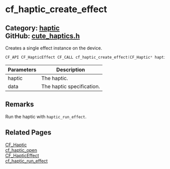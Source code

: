 [](../header.md ':include')

# cf_haptic_create_effect

Category: [haptic](/api_reference?id=haptic)  
GitHub: [cute_haptics.h](https://github.com/RandyGaul/cute_framework/blob/master/include/cute_haptics.h)  
---

Creates a single effect instance on the device.

```cpp
CF_API CF_HapticEffect CF_CALL cf_haptic_create_effect(CF_Haptic* haptic, CF_HapticData data);
```

Parameters | Description
--- | ---
haptic | The haptic.
data | The haptic specification.

## Remarks

Run the haptic with `haptic_run_effect`.

## Related Pages

[CF_Haptic](/haptic/cf_haptic.md)  
[cf_haptic_open](/haptic/cf_haptic_open.md)  
[CF_HapticEffect](/haptic/cf_hapticeffect.md)  
[cf_haptic_run_effect](/haptic/cf_haptic_run_effect.md)  

